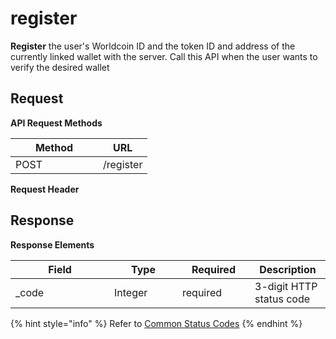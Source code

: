 # register

**Register** the user's Worldcoin ID and the token ID and address of the currently linked wallet with the server. Call this API when the user wants to verify the desired wallet

## Request <a href="#request" id="request"></a>

**API Request Methods**

<table><thead><tr><th width="124">Method</th><th align="center">URL</th></tr></thead><tbody><tr><td>POST</td><td align="center">/register</td></tr></tbody></table>

**Request Header**

## Response <a href="#response" id="response"></a>

**Response Elements**

<table data-full-width="false"><thead><tr><th width="142">Field</th><th width="93">Type</th><th width="100">Required</th><th>Description</th></tr></thead><tbody><tr><td>_code</td><td>Integer</td><td>required</td><td>3-digit HTTP status code</td></tr></tbody></table>

{% hint style="info" %}
Refer to [Common Status Codes](../api-common-guide.md#api-response)
{% endhint %}
